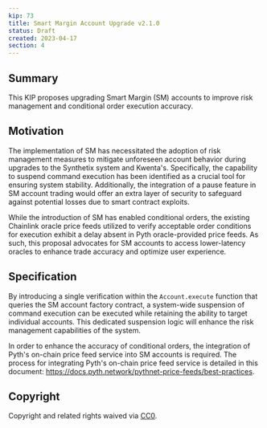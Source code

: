 ```yaml
---
kip: 73
title: Smart Margin Account Upgrade v2.1.0
status: Draft
created: 2023-04-17
section: 4
---
```


## Summary
This KIP proposes upgrading Smart Margin (SM) accounts to improve risk management and conditional order execution accuracy.

## Motivation
The implementation of SM has necessitated the adoption of risk management measures to mitigate unforeseen account behavior during upgrades to the Synthetix system and Kwenta's. Specifically, the capability to suspend command execution has been identified as a crucial tool for ensuring system stability. Additionally, the integration of a pause feature in SM account trading would offer an extra layer of security to safeguard against potential losses due to smart contract exploits.

While the introduction of SM has enabled conditional orders, the existing Chainlink oracle price feeds utilized to verify acceptable order conditions for execution exhibit a delay absent in Pyth oracle-provided price feeds. As such, this proposal advocates for SM accounts to access lower-latency oracles to enhance trade accuracy and optimize user experience.

## Specification
By introducing a single verification within the `Account.execute` function that queries the SM account factory contract, a system-wide suspension of command execution can be executed while retaining the ability to target individual accounts. This dedicated suspension logic will enhance the risk management capabilities of the system.

In order to enhance the accuracy of conditional orders, the integration of Pyth's on-chain price feed service into SM accounts is required. The process for integrating Pyth's on-chain price feed service is detailed in this document: https://docs.pyth.network/pythnet-price-feeds/best-practices.

## Copyright
Copyright and related rights waived via [CC0](https://creativecommons.org/publicdomain/zero/1.0/).